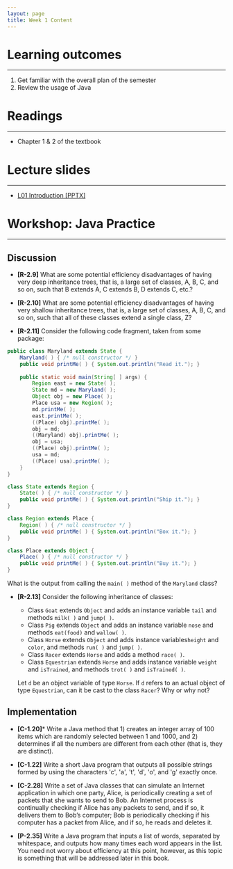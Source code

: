 ```yaml
---
layout: page
title: Week 1 Content
---
```


# Learning outcomes
-----
1.   Get familiar with the overall plan of the semester
2.   Review the usage of Java



# Readings
-----
*   Chapter 1 & 2 of the textbook



# Lecture slides
-----
*   [L01 Introduction [PPTX]](https://online.usc.edu.au/bbcswebdav/xid-15477061_2)



# Workshop: Java Practice
-----
## Discussion

* **[R-2.9]** What are some potential efficiency disadvantages of having very deep inheritance trees, that is, a large set of classes, A, B, C, and so on, such that B extends A, C extends B, D extends C, etc.?



* **[R-2.10]** What are some potential efficiency disadvantages of having very shallow inheritance trees, that is, a large set of classes, A, B, C, and so on, such that all of these classes extend a single class, Z?



* **[R-2.11]** Consider the following code fragment, taken from some package:

```java
public class Maryland extends State {
    Maryland( ) { /* null constructor */ } 
    public void printMe( ) { System.out.println("Read it."); } 
    
    public static void main(String[ ] args) {
        Region east = new State( );
        State md = new Maryland( );
        Object obj = new Place( );
        Place usa = new Region( );
        md.printMe( );
        east.printMe( );
        ((Place) obj).printMe( );
        obj = md;
        ((Maryland) obj).printMe( );
        obj = usa;
        ((Place) obj).printMe( );
        usa = md;
        ((Place) usa).printMe( );
    }
}

class State extends Region {
    State( ) { /* null constructor */ }
    public void printMe( ) { System.out.println("Ship it."); }
}

class Region extends Place {
    Region( ) { /* null constructor */ }
    public void printMe( ) { System.out.println("Box it."); }
}

class Place extends Object {
    Place( ) { /* null constructor */ }
    public void printMe( ) { System.out.println("Buy it."); }
}
```

What is the output from calling the `main( )` method of the `Maryland` class?



* **[R-2.13]** Consider the following inheritance of classes: 

    * Class `Goat` extends `Object` and adds an instance variable `tail` and methods `milk( )` and `jump( )`.
    * Class `Pig` extends `Object` and adds an instance variable `nose` and methods `eat(food)` and `wallow( )`.
    * Class `Horse` extends `Object` and adds instance variables`height` and `color`, and methods `run( )` and `jump( )`.
    * Class `Racer` extends `Horse` and adds a method `race( )`.
    * Class `Equestrian` extends `Horse` and adds instance variable `weight` and `isTrained`, and methods `trot( )` and `isTrained( )`.

    Let `d` be an object variable of type `Horse`. If `d` refers to an actual object of type `Equestrian`, can it be cast to the class `Racer`? Why or why not?

    

## Implementation

* **[C-1.20]*** Write a Java method that 1) creates an integer array of 100 items which are randomly selected between 1 and 1000, and 2) determines if all the numbers are different from each other (that is, they are distinct).



* **[C-1.22]** Write a short Java program that outputs all possible strings formed by using the characters 'c', 'a', 't', 'd', 'o', and 'g' exactly once.



* **[C-2.28]** Write a set of Java classes that can simulate an Internet application in which one party, Alice, is periodically creating a set of packets that she wants to send to Bob. An Internet process is continually checking if Alice has any packets to send, and if so, it delivers them to Bob’s computer; Bob is periodically checking if his computer has a packet from Alice, and if so, he reads and deletes it.



* **[P-2.35]** Write a Java program that inputs a list of words, separated by whitespace, and outputs how many times each word appears in the list. You need not worry about efficiency at this point, however, as this topic is something that will be addressed later in this book.

